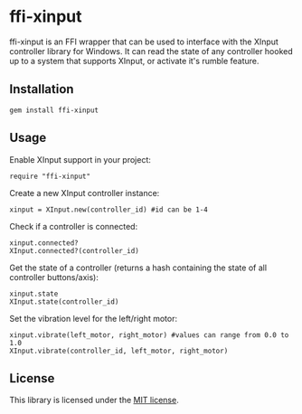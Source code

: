ffi-xinput
===============

ffi-xinput is an FFI wrapper that can be used to interface with the XInput controller library for Windows. It can read the state of any controller hooked up to a system that supports XInput, or activate it's rumble feature.

Installation
------

```
gem install ffi-xinput
```

Usage
------

Enable XInput support in your project:
```
require "ffi-xinput"
```

Create a new XInput controller instance:
```
xinput = XInput.new(controller_id) #id can be 1-4
```

Check if a controller is connected:
```
xinput.connected?
XInput.connected?(controller_id)
```

Get the state of a controller (returns a hash containing the state of all controller buttons/axis):
```
xinput.state
XInput.state(controller_id)
```

Set the vibration level for the left/right motor:
```
xinput.vibrate(left_motor, right_motor) #values can range from 0.0 to 1.0
XInput.vibrate(controller_id, left_motor, right_motor)
```

License
------

This library is licensed under the [MIT license](http://www.opensource.org/licenses/mit-license.php).
